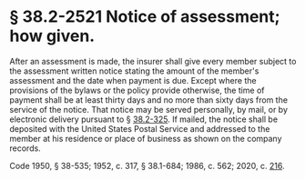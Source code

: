 # § 38.2-2521 Notice of assessment; how given.

<p>After an assessment is made, the insurer shall give every member subject to the assessment written notice stating the amount of the member's assessment and the date when payment is due. Except where the provisions of the bylaws or the policy provide otherwise, the time of payment shall be at least thirty days and no more than sixty days from the service of the notice. That notice may be served personally, by mail, or by electronic delivery pursuant to § <a href='/vacode/38.2-325/'>38.2-325</a>. If mailed, the notice shall be deposited with the United States Postal Service and addressed to the member at his residence or place of business as shown on the company records.</p><p>Code 1950, § 38-535; 1952, c. 317, § 38.1-684; 1986, c. 562; 2020, c. <a href='http://lis.virginia.gov/cgi-bin/legp604.exe?201+ful+CHAP0216'>216</a>.</p>